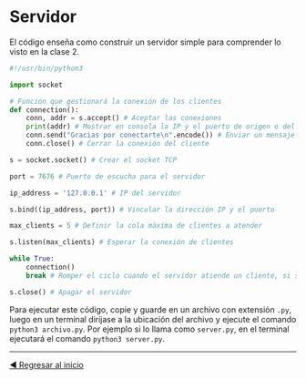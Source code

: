 # Servidor
El código enseña como construir un servidor simple para comprender lo visto en la clase 2. 

```python
#!/usr/bin/python3

import socket

# Función que gestionará la conexión de los clientes
def connection():
	conn, addr = s.accept() # Aceptar las conexiones 
	print(addr) # Mostrar en consola la IP y el puerto de origen o del cliente
	conn.send("Gracias por conectarte\n".encode()) # Enviar un mensaje al cliente, se debe codificar en bytes
	conn.close() # Cerrar la conexión del cliente

s = socket.socket() # Crear el socket TCP

port = 7676 # Puerto de escucha para el servidor

ip_address = '127.0.0.1' # IP del servidor

s.bind((ip_address, port)) # Vincular la dirección IP y el puerto

max_clients = 5 # Definir la cola máxima de clientes a atender

s.listen(max_clients) # Esperar la conexión de clientes

while True:
	connection()
	break # Romper el ciclo cuando el servidor atiende un cliente, si se quita o comenta el break, el servidor escuchará por siempre a no ser que se termine el proceso con un gestor de procesos como htop o presionando en el terminal la combinación de teclas Ctrl + letra C

s.close() # Apagar el servidor
```

Para ejecutar este código, copie y guarde en un archivo con extensión `.py`, luego en un terminal diríjase a la ubicación del archivo y ejecute el comando `python3 archivo.py`. Por ejemplo si lo llama como `server.py`, en el terminal ejecutará el comando `python3 server.py`.

___

[:arrow_backward: Regresar al inicio](../README.md)